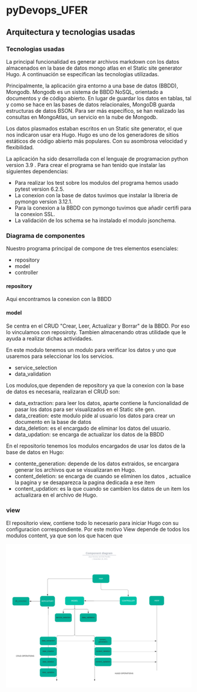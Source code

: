 # pyDevops_UFER

## Arquitectura y tecnologias usadas

### Tecnologias usadas

La principal funcionalidad es generar archivos markdown con los datos almacenados en la base de datos mongo atlas en el Static site generator Hugo. A continuación se especifican las tecnologias utilizadas.

Principalmente, la aplicación gira entorno a una base de datos (BBDD), Mongodb. Mongodb es un sistema de BBDD NoSQL, orientado a documentos y de código abierto. En lugar de guardar los datos en tablas, tal y como se hace en las bases de datos relacionales, MongoDB guarda estructuras de datos BSON. Para ser más específico, se han realizado las consultas en MongoAtlas, un servicio en la nube de Mongodb.

Los datos plasmados estaban escritos en un Static site generator, el que nos indicaron usar era Hugo. Hugo es uno de los generadores de sitios estáticos de código abierto más populares. Con su asombrosa velocidad y flexibilidad.

La aplicación ha sido desarrollada con el lenguaje de programacion python version 3.9 . Para crear el programa se han tenido que instalar las siguientes dependencias:
- Para realizar los test sobre los modulos del programa hemos usado pytest version 6.2.5.
- La conexion con la base de datos tuvimos que instalar la libreria de pymongo version 3.12.1.
- Para la conexion a la BBDD con pymongo tuvimos que añadir certifi para la conexion SSL.
- La validación de los schema se ha instalado el modulo jsonchema.

### Diagrama de componentes

Nuestro programa principal de compone de tres elementos esenciales:
- repository
- model
- controller

#### repository

Aqui encontramos la conexion con la BBDD 

#### model

Se centra en el CRUD "Crear, Leer, Actualizar y Borrar" de la BBDD. Por eso lo vinculamos con reposiroty. Tambien almacenando otras utilidade que le ayuda a realizar dichas actividades. 

En este modulo tenemos un modulo para verificar los datos y uno que usaremos para seleccionar los los servicios.
- service_selection
- data_validation

Los modulos,que dependen de repository ya que la conexion con la base de datos es necesaria, realizaran el CRUD son:
- data_extraction: para leer los datos, aparte contiene la funcionalidad de pasar los datos para ser visualizados en el Static site gen.
- data_creation: este modulo pide al usuario los datos para crear un documento en la base de datos 
- data_deletion: es el encargado de eliminar los datos del usuario.
- data_updation: se encarga de actualizar los datos de la BBDD

En el repositorio tenemos los modulos encargados de usar los datos de la base de datos en Hugo:
- contente_generation: depende de los datos extraidos, se encargara generar los archivos que se visualizaran en Hugo. 
- content_deletion: se encarga de cuando se eliminen los datos , actualice la pagina y se desaparezca la pagina dedicada a ese item
- content_updation: es la que cuando se cambien los datos de un item los actualizara en el archivo de Hugo.

### view 

El repositorio view, contiene todo lo necesario para iniciar Hugo con su configuracion correspondiente. Por este motivo View depende de todos los modulos content, ya que son los que hacen que 

![diagrama](readme_pictures\diagrama_componentes_pydevops.png)

